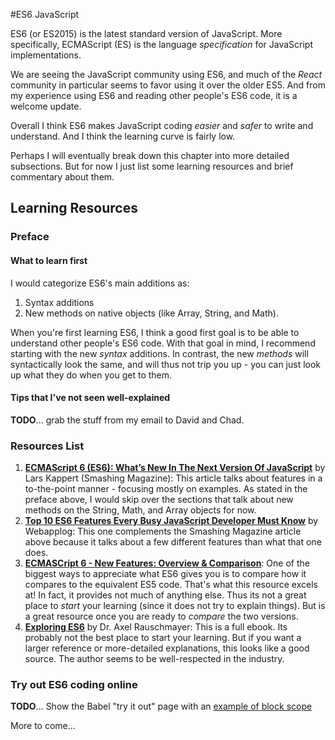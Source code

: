 #ES6 JavaScript

ES6 (or ES2015) is the latest standard version of JavaScript.  More specifically, ECMAScript (ES) is the language *specification* for JavaScript implementations.

We are seeing the JavaScript community using ES6, and much of the *React* community in particular seems to favor using it over the older ES5.  And from my experience using ES6 and reading other people's ES6 code, it is a welcome update.

Overall I think ES6 makes JavaScript coding *easier* and *safer* to write and understand.  And I think the learning curve is fairly low. 

Perhaps I will eventually break down this chapter into more detailed subsections.  But for now I just list some learning resources and brief commentary about them.  

## Learning Resources

### Preface

#### What to learn first
I would categorize ES6's main additions as: 
1. Syntax additions
2. New methods on native objects (like Array, String, and Math).

When you're first learning ES6, I think a good first goal is to be able to understand other people's ES6 code.  With that goal in mind, I recommend starting with the new *syntax* additions.  In contrast, the new *methods* will syntactically look the same, and will thus not trip you up - you can just look up what they do when you get to them.

#### Tips that I've not seen well-explained

**TODO**... grab the stuff from my email to David and Chad.



### Resources List

1. **[ECMAScript 6 (ES6): What’s New In The Next Version Of JavaScript](http://www.smashingmagazine.com/2015/10/es6-whats-new-next-version-javascript/)** by Lars Kappert (Smashing Magazine): This article talks about features in a to-the-point manner - focusing mostly on examples.  As stated in the preface above, I would skip over the sections that talk about new methods on the String, Math, and Array objects for now.  
2. **[Top 10 ES6 Features Every Busy JavaScript Developer Must Know](http://webapplog.com/es6/)** by Webapplog: This one complements the Smashing Magazine article above because it talks about a few different features than what that one does. 
3. **[ECMASCript 6 - New Features: Overview & Comparison](http://es6-features.org/#Constants)**:  One of the biggest ways to appreciate what ES6 gives you is to compare how it compares to the equivalent ES5 code.  That's what this resource excels at!  In fact, it provides not much of anything else.  Thus its not a great place to *start* your learning (since it does not try to explain things).  But is a great resource once you are ready to *compare* the two versions.
5. [**Exploring ES6**](http://exploringjs.com/es6/index.html) by Dr. Axel Rauschmayer:  This is a full ebook.  Its probably not the best place to start your learning. But if you want a larger reference or more-detailed explanations, this looks like a good source.  The author seems to be well-respected in the industry.

### Try out ES6 coding online

**TODO**... Show the Babel "try it out" page with an <a href="bla">example of block scope</a>



More to come...